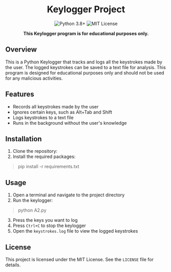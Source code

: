 <h1 align="center">Keylogger Project</h1>

<p align="center">
  <img src="https://img.shields.io/badge/Python-3.8%2B-blue.svg" alt="Python 3.8+">
  <img src="https://img.shields.io/badge/License-MIT-yellow.svg" alt="MIT License">
</p>

<p align="center">
  <b>This Keylogger program is for educational purposes only.</b>
</p>

## Overview

This is a Python Keylogger that tracks and logs all the keystrokes made by the user. The logged keystrokes can be saved to a text file for analysis. This program is designed for educational purposes only and should not be used for any malicious activities.

## Features

- Records all keystrokes made by the user
- Ignores certain keys, such as Alt+Tab and Shift
- Logs keystrokes to a text file
- Runs in the background without the user's knowledge

## Installation

1. Clone the repository:
2. Install the required packages:
> pip install -r requirements.txt

## Usage

1. Open a terminal and navigate to the project directory
2. Run the keylogger:
> python A2.py
3. Press the keys you want to log
4. Press `Ctrl+C` to stop the keylogger
5. Open the `keystrokes.log` file to view the logged keystrokes

## License

This project is licensed under the MIT License. See the `LICENSE` file for details.



